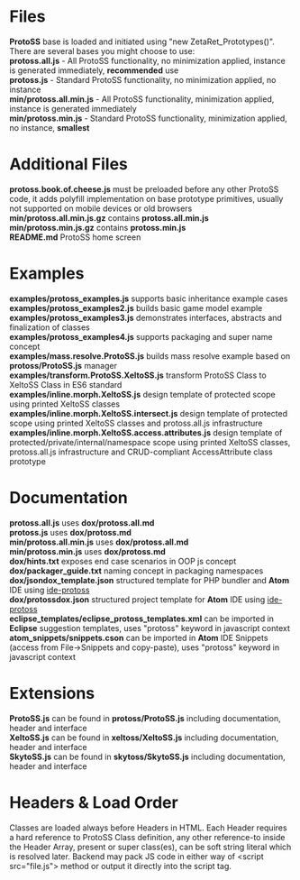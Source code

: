 # Files  
__ProtoSS__ base is loaded and initiated using "new ZetaRet_Prototypes()". There are several bases you might choose to use:  
__protoss.all.js__  - All ProtoSS functionality, no minimization applied, instance is generated immediately, __recommended__ use  
__protoss.js__  - Standard ProtoSS functionality, no minimization applied, no instance  
__min/protoss.all.min.js__  - All ProtoSS functionality, minimization applied, instance is generated immediately  
__min/protoss.min.js__  - Standard ProtoSS functionality, minimization applied, no instance, __smallest__  

# Additional Files  
__protoss.book.of.cheese.js__ must be preloaded before any other ProtoSS code, it adds polyfill implementation on base prototype primitives, usually not supported on mobile devices or old browsers  
__min/protoss.all.min.js.gz__ contains __protoss.all.min.js__  
__min/protoss.min.js.gz__ contains __protoss.min.js__  
__README.md__ ProtoSS home screen  

# Examples  
__examples/protoss_examples.js__ supports basic inheritance example cases  
__examples/protoss_examples2.js__ builds basic game model example  
__examples/protoss_examples3.js__ demonstrates interfaces, abstracts and finalization of classes  
__examples/protoss_examples4.js__ supports packaging and super name concept  
__examples/mass.resolve.ProtoSS.js__ builds mass resolve example based on __protoss/ProtoSS.js__ manager  
__examples/transform.ProtoSS.XeltoSS.js__ transform ProtoSS Class to XeltoSS Class in ES6 standard  
__examples/inline.morph.XeltoSS.js__ design template of protected scope using printed XeltoSS classes  
__examples/inline.morph.XeltoSS.intersect.js__ design template of protected scope using printed XeltoSS classes and protoss.all.js infrastructure  
__examples/inline.morph.XeltoSS.access.attributes.js__ design template of protected/private/internal/namespace scope using printed XeltoSS classes, protoss.all.js infrastructure and CRUD-compliant AccessAttribute class prototype  

# Documentation  
__protoss.all.js__ uses __dox/protoss.all.md__  
__protoss.js__ uses __dox/protoss.md__  
__min/protoss.all.min.js__ uses __dox/protoss.all.md__  
__min/protoss.min.js__ uses __dox/protoss.md__  
__dox/hints.txt__ exposes end case scenarios in OOP js concept  
__dox/packager_guide.txt__ naming concept in packaging namespaces  
__dox/jsondox_template.json__ structured template for PHP bundler and __Atom__ IDE using [ide-protoss](https://github.com/ZetaRet/ide-protoss)  
__dox/protossdox.json__ structured project template for __Atom__ IDE using [ide-protoss](https://github.com/ZetaRet/ide-protoss)  
__eclipse_templates/eclipse_protoss_templates.xml__ can be imported in __Eclipse__ suggestion templates, uses "protoss" keyword in javascript context  
__atom_snippets/snippets.cson__ can be imported in __Atom__ IDE Snippets (access from File->Snippets and copy-paste), uses "protoss" keyword in javascript context  

# Extensions  
__ProtoSS.js__ can be found in __protoss/ProtoSS.js__ including documentation, header and interface  
__XeltoSS.js__ can be found in __xeltoss/XeltoSS.js__ including documentation, header and interface  
__SkytoSS.js__ can be found in __skytoss/SkytoSS.js__ including documentation, header and interface  

# Headers & Load Order
Classes are loaded always before Headers in HTML. Each Header requires a hard reference to ProtoSS Class definition, any other reference-to inside the Header Array, present or super class(es), can be soft string literal which is resolved later. Backend may pack JS code in either way of <script src="file.js"\> method or output it directly into the script tag.